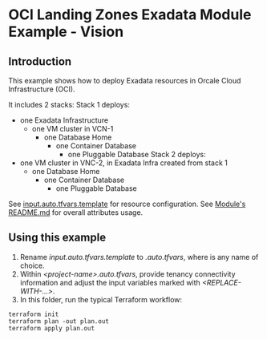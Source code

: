 # OCI Landing Zones Exadata Module Example - Vision

## Introduction
This example shows how to deploy Exadata resources in Orcale Cloud Infrastructure (OCI).

It includes 2 stacks:
Stack 1 deploys:
- one Exadata Infrastructure
  - one VM cluster in VCN-1
    - one Database Home
      - one Container Database
        - one Pluggable Database
Stack 2 deploys:
- one VM cluster in VNC-2, in Exadata Infra created from stack 1
  - one Database Home
    - one Container Database
      - one Pluggable Database



See [input.auto.tfvars.template](./input.auto.tfvars) for resource configuration. 
See [Module's README.md](../../README.md) for overall attributes usage.

## Using this example
1. Rename *input.auto.tfvars.template* to *<project-name>.auto.tfvars*, where *<project-name>* is any name of choice. 
2. Within *\<project-name\>.auto.tfvars*, provide tenancy connectivity information and adjust the input variables marked with *<REPLACE-WITH-...>*.
3. In this folder, run the typical Terraform workflow:
```
terraform init
terraform plan -out plan.out
terraform apply plan.out
```